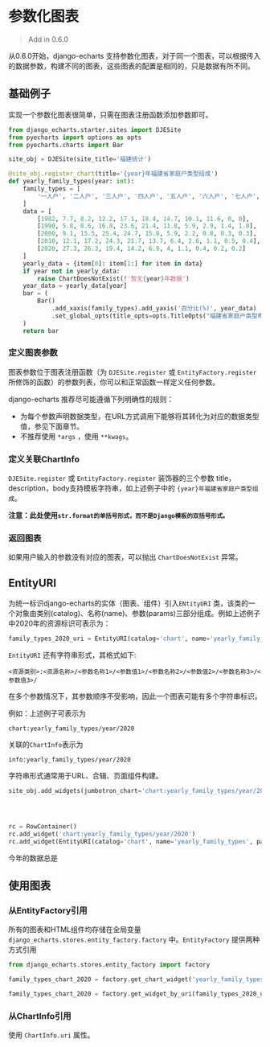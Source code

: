 # 参数化图表

> Add in 0.6.0

从0.6.0开始，django-echarts 支持参数化图表，对于同一个图表，可以根据传入的数据参数，构建不同的图表，这些图表的配置是相同的，只是数据有所不同。

## 基础例子

实现一个参数化图表很简单，只需在图表注册函数添加参数即可。

```python
from django_echarts.starter.sites import DJESite
from pyecharts import options as opts
from pyecharts.charts import Bar

site_obj = DJESite(site_title='福建统计')

@site_obj.register_chart(title='{year}年福建省家庭户类型组成')
def yearly_family_types(year: int):
    family_types = [
        '一人户', '二人户', '三人户', '四人户', '五人户', '六人户', '七人户', '八人户', '九人户', '十人及其以上'
    ]
    data = [
        [1982, 7.7, 8.2, 12.2, 17.1, 18.4, 14.7, 10.1, 11.6, 0, 0],
        [1990, 5.8, 8.6, 16.8, 23.6, 21.4, 11.8, 5.9, 2.9, 1.4, 1.8],
        [2000, 9.1, 15.5, 25.4, 24.7, 15.8, 5.9, 2.2, 0.8, 0.3, 0.3],
        [2010, 12.1, 17.2, 24.3, 21.7, 13.7, 6.4, 2.6, 1.1, 0.5, 0.4],
        [2020, 27.3, 26.3, 19.4, 14.2, 6.9, 4, 1.1, 0.4, 0.2, 0.2]
    ]
    yearly_data = {item[0]: item[1:] for item in data}
    if year not in yearly_data:
        raise ChartDoesNotExist(f'暂无{year}年数据')
    year_data = yearly_data[year]
    bar = (
        Bar()
            .add_xaxis(family_types).add_yaxis('百分比(%)', year_data)
            .set_global_opts(title_opts=opts.TitleOpts("福建省家庭户类型构成-{}年".format(year)))
    )
    return bar
```

### 定义图表参数

图表参数位于图表注册函数（为 `DJESite.register` 或 `EntityFactory.register` 所修饰的函数）的参数列表，你可以和正常函数一样定义任何参数。

django-echarts 推荐尽可能遵循下列明确性的规则：

- 为每个参数声明数据类型，在URL方式调用下能够将其转化为对应的数据类型值，参见下面章节。
- 不推荐使用 `*args` ，使用 `**kwags`。

### 定义关联ChartInfo

`DJESite.register` 或 `EntityFactory.register` 装饰器的三个参数 title，description，body支持模板字符串，如上述例子中的 `{year}年福建省家庭户类型组成`。

**注意：此处使用`str.format的单括号形式，而不是Django模板的双括号形式。`**

### 返回图表

如果用户输入的参数没有对应的图表，可以抛出 `ChartDoesNotExist` 异常。

## EntityURI

为统一标识django-echarts的实体（图表、组件）引入`ENtityURI` 类，该类的一个对象由类别(catalog)、名称(name)、参数(params)三部分组成。例如上述例子中2020年的资源标识可表示为：

```python
family_types_2020_uri = EntityURI(catalog='chart', name='yearly_family_types', params={'year':2020})
```

`EntityURI` 还有字符串形式，其格式如下:

```
<资源类别>:<资源名称>/<参数名称1>/<参数值1>/<参数名称2>/<参数值2>/<参数名称3>/<参数值3>/
```

在多个参数情况下，其参数顺序不受影响，因此一个图表可能有多个字符串标识。

例如：上述例子可表示为

```
chart:yearly_family_types/year/2020
```

关联的`ChartInfo`表示为

```
info:yearly_family_types/year/2020
```

字符串形式通常用于URL、合辑、页面组件构建。

```python
site_obj.add_widgets(jumbotron_chart='chart:yearly_family_types/year/2020') # 首页jumbotron位置显示2020年的数据




rc = RowContainer()
rc.add_widget('chart:yearly_family_types/year/2020')
rc.add_widget(EntityURI(catalog='chart', name='yearly_family_types', params={'year':2020}))
```

今年的数据总是

## 使用图表

### 从EntityFactory引用

所有的图表和HTML组件均存储在全局变量 `django_echarts.stores.entity_factory.factory` 中。`EntityFactory` 提供两种方式引用

```python
from django_echarts.stores.entity_factory import factory

family_types_chart_2020 = factory.get_chart_widget('yearly_family_types', params={'year':2020}) # 使用参数字典

family_types_chart_2020 = factory.get_widget_by_uri(family_types_2020_uri) # 使用uri方式
```

### 从ChartInfo引用

使用 `ChartInfo.uri` 属性。


